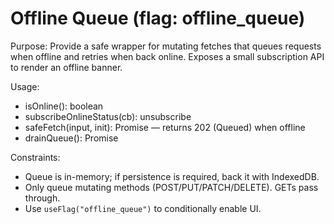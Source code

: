 # Offline Queue (flag: offline_queue)

Purpose: Provide a safe wrapper for mutating fetches that queues requests when offline and retries when back online. Exposes a small subscription API to render an offline banner.

Usage:
- isOnline(): boolean
- subscribeOnlineStatus(cb): unsubscribe
- safeFetch(input, init): Promise<Response> — returns 202 (Queued) when offline
- drainQueue(): Promise<void>

Constraints:
- Queue is in-memory; if persistence is required, back it with IndexedDB.
- Only queue mutating methods (POST/PUT/PATCH/DELETE). GETs pass through.
- Use `useFlag("offline_queue")` to conditionally enable UI.

